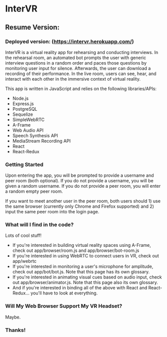 # InterVR

## Resume Version:

### Deployed version: (https://intervr.herokuapp.com/)

InterVR is a virtual reality app for rehearsing and conducting interviews. In the rehearsal room, an automated bot prompts the user with generic interview questions in a random order and paces those questions by monitoring user input for silence. Afterwards, the user can download a recording of their performance. In the live room, users can see, hear, and interact with each other in the immersive context of virtual reality.

This app is written in JavaScript and relies on the following libraries/APIs:
* Node.js
* Express.js
* PostgreSQL
* Sequelize
* SimpleWebRTC
* A-Frame
* Web Audio API
* Speech Synthesis API
* MediaStream Recording API
* React
* React-Redux

### Getting Started

Upon entering the app, you will be prompted to provide a username and peer room (both optional). If you do not provide a username, you will be given a random username. If you do not provide a peer room, you will enter a random empty peer room.

If you want to meet another user in the peer room, both users should 1) use the same browser (currently only Chrome and Firefox supported) and 2) input the same peer room into the login page.

### What will I find in the code?

Lots of cool stuff!
* If you're interested in building virtual reality spaces using A-Frame, check out app/browser/room.js and app/browser/bot-room.js
* If you're interested in using WebRTC to connect users in VR, check out app/webrtc
* If you're interested in monitoring a user's microphone for amplitude, check out app/bot/bot.js. Note that this page has its own glossary.
* If you're interested in animating visual cues based on audio input, check out app/browser/animator.js. Note that this page also its own glossary.
* And if you're interested in binding all of the above with React and React-Redux... you'll have to look at everything.

### Will My Web Browser Support My VR Headset?

Maybe.

### Thanks!
